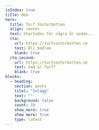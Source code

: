 ```yaml
---
isIndex: true
title: Hem
hero:
  title: Turf Västerbotten
  align: center
  text: Startades för några år sedan...
  cta:
    url: https://turfvasterbotten.se
    text: Bli medlem
    blank: true
  cta_second:
    url: https://turfvasterbotten.se
    text: Vad är Turf?
    blank: true
blocks:
  - heading: 
    section: posts
    titel: "Inlägg"
    text: ""
    background: false
    count: 10
    show_more: true
    show more: true
    type: latest
---
```

